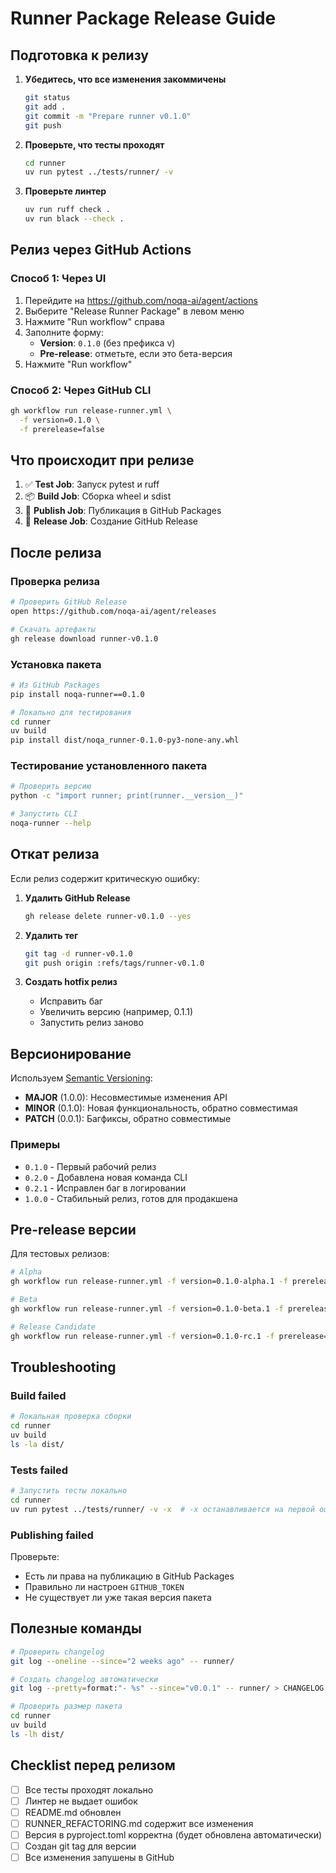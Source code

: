 # Runner Package Release Guide

## Подготовка к релизу

1. **Убедитесь, что все изменения закоммичены**
   ```bash
   git status
   git add .
   git commit -m "Prepare runner v0.1.0"
   git push
   ```

2. **Проверьте, что тесты проходят**
   ```bash
   cd runner
   uv run pytest ../tests/runner/ -v
   ```

3. **Проверьте линтер**
   ```bash
   uv run ruff check .
   uv run black --check .
   ```

## Релиз через GitHub Actions

### Способ 1: Через UI

1. Перейдите на https://github.com/noqa-ai/agent/actions
2. Выберите "Release Runner Package" в левом меню
3. Нажмите "Run workflow" справа
4. Заполните форму:
   - **Version**: `0.1.0` (без префикса v)
   - **Pre-release**: отметьте, если это бета-версия
5. Нажмите "Run workflow"

### Способ 2: Через GitHub CLI

```bash
gh workflow run release-runner.yml \
  -f version=0.1.0 \
  -f prerelease=false
```

## Что происходит при релизе

1. ✅ **Test Job**: Запуск pytest и ruff
2. 📦 **Build Job**: Сборка wheel и sdist
3. 🚀 **Publish Job**: Публикация в GitHub Packages
4. 📝 **Release Job**: Создание GitHub Release

## После релиза

### Проверка релиза

```bash
# Проверить GitHub Release
open https://github.com/noqa-ai/agent/releases

# Скачать артефакты
gh release download runner-v0.1.0
```

### Установка пакета

```bash
# Из GitHub Packages
pip install noqa-runner==0.1.0

# Локально для тестирования
cd runner
uv build
pip install dist/noqa_runner-0.1.0-py3-none-any.whl
```

### Тестирование установленного пакета

```bash
# Проверить версию
python -c "import runner; print(runner.__version__)"

# Запустить CLI
noqa-runner --help
```

## Откат релиза

Если релиз содержит критическую ошибку:

1. **Удалить GitHub Release**
   ```bash
   gh release delete runner-v0.1.0 --yes
   ```

2. **Удалить тег**
   ```bash
   git tag -d runner-v0.1.0
   git push origin :refs/tags/runner-v0.1.0
   ```

3. **Создать hotfix релиз**
   - Исправить баг
   - Увеличить версию (например, 0.1.1)
   - Запустить релиз заново

## Версионирование

Используем [Semantic Versioning](https://semver.org/):

- **MAJOR** (1.0.0): Несовместимые изменения API
- **MINOR** (0.1.0): Новая функциональность, обратно совместимая
- **PATCH** (0.0.1): Багфиксы, обратно совместимые

### Примеры

- `0.1.0` - Первый рабочий релиз
- `0.2.0` - Добавлена новая команда CLI
- `0.2.1` - Исправлен баг в логировании
- `1.0.0` - Стабильный релиз, готов для продакшена

## Pre-release версии

Для тестовых релизов:

```bash
# Alpha
gh workflow run release-runner.yml -f version=0.1.0-alpha.1 -f prerelease=true

# Beta
gh workflow run release-runner.yml -f version=0.1.0-beta.1 -f prerelease=true

# Release Candidate
gh workflow run release-runner.yml -f version=0.1.0-rc.1 -f prerelease=true
```

## Troubleshooting

### Build failed

```bash
# Локальная проверка сборки
cd runner
uv build
ls -la dist/
```

### Tests failed

```bash
# Запустить тесты локально
cd runner
uv run pytest ../tests/runner/ -v -x  # -x останавливается на первой ошибке
```

### Publishing failed

Проверьте:
- Есть ли права на публикацию в GitHub Packages
- Правильно ли настроен `GITHUB_TOKEN`
- Не существует ли уже такая версия пакета

## Полезные команды

```bash
# Проверить changelog
git log --oneline --since="2 weeks ago" -- runner/

# Создать changelog автоматически
git log --pretty=format:"- %s" --since="v0.0.1" -- runner/ > CHANGELOG.md

# Проверить размер пакета
cd runner
uv build
ls -lh dist/
```

## Checklist перед релизом

- [ ] Все тесты проходят локально
- [ ] Линтер не выдает ошибок
- [ ] README.md обновлен
- [ ] RUNNER_REFACTORING.md содержит все изменения
- [ ] Версия в pyproject.toml корректна (будет обновлена автоматически)
- [ ] Создан git tag для версии
- [ ] Все изменения запушены в GitHub
